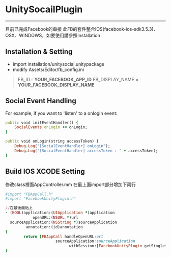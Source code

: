 UnitySocailPlugin
============
* * *

目前已完成Facebook的串接
此FB的套件整合IOS(facebook-ios-sdk3.5.3)、OSX、WINDOWS，如要使用請參照Installation

Installation & Setting
------------

* import installation/unitysocial.unitypackage
* modify Assets/Editor/fb_config.ini

>FB_ID= **YOUR_FACEBOOK_APP_ID**
>FB_DISPLAY_NAME = **YOUR_FACEBOOK_DISPLAY_NAME**

Social Event Handling
------------

For example, if you want to 'listen' to a onlogin event:

```ruby
public void initEventHandler() {
    SocialEvents.onLogin += onLogin;
}

public void onLogin(string accessToken) {
    Debug.Log("[SocialEventHandler] onLogin");
    Debug.Log("[SocialEventHandler] accessToken : " + accessToken);
}
```


Build IOS XCODE Setting
------------

修改class裡面AppController.mm
在最上面import部分增加下兩行

```ruby
#import "FBAppCall.h"
#import "FacebookUnityPlugin.h"

//在最後面貼上
- (BOOL)application:(UIApplication *)application
            openURL:(NSURL *)url
  sourceApplication:(NSString *)sourceApplication
         annotation:(id)annotation
{
        return [FBAppCall handleOpenURL:url
                      sourceApplication:sourceApplication
                            withSession:[FacebookUnityPlugin getSingleton].session];
}
```


